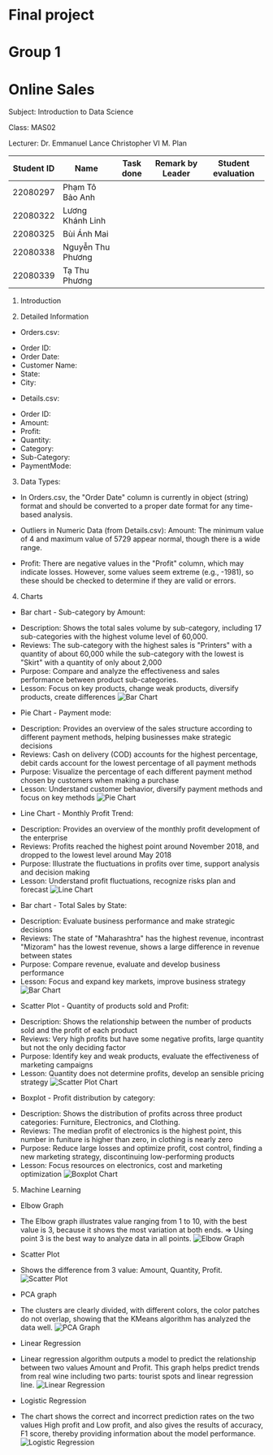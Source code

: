 # Final project 
# Group 1 
# Online Sales
Subject: Introduction to Data Science

Class: MAS02

Lecturer: Dr. Emmanuel Lance Christopher VI M. Plan


| Student ID  | Name              | Task done      | Remark by Leader | Student evaluation |
|-------------|--------------     | -------------  | ---------------- | ------------------ |
| 22080297    | Phạm Tô Bảo Anh   |                |                  |                    |
| 22080322    | Lương Khánh Linh  |                |                  |                    |
| 22080325    | Bùi Ánh Mai       |                |                  |                    |
| 22080338    | Nguyễn Thu Phương |                |                  |                    |
| 22080339    | Tạ Thu Phương     |                |                  |                    |

1. Introduction

2. Detailed Information
   
- Orders.csv:
+ Order ID: 
+ Order Date: 
+ Customer Name: 
+ State: 
+ City: 
  
- Details.csv:
+ Order ID: 
+ Amount: 
+ Profit: 
+ Quantity: 
+ Category: 
+ Sub-Category: 
+ PaymentMode: 

3. Data Types:
- In Orders.csv, the "Order Date" column is currently in object (string) format and should be converted 
to a proper date format for any time-based analysis.

- Outliers in Numeric Data (from Details.csv): Amount: The minimum value of 4 and maximum value of 5729 appear normal, though there is a wide range.

- Profit: There are negative values in the "Profit" column, which may indicate losses. However, some values seem extreme (e.g., -1981), so these should be checked to determine if they are valid or errors.

4. Charts
- Bar chart - Sub-category by Amount:
+ Description: Shows the total sales volume by sub-category, including 17 sub-categories with the highest volume level of 60,000.
+ Reviews: The sub-category with the highest sales is "Printers" with a quantity of about 60,000 while the sub-category with the lowest is "Skirt" with a quantity of only about 2,000
+ Purpose: Compare and analyze the effectiveness and sales performance between product sub-categories.
+ Lesson: Focus on key products, change weak products, diversify products, create differences
![Bar Chart](image/bar1.jpg)

- Pie Chart - Payment mode:
+ Description: Provides an overview of the sales structure according to different payment methods, helping businesses make strategic decisions
+ Reviews: Cash on delivery (COD) accounts for the highest percentage, debit cards account for the lowest percentage of all payment methods
+ Purpose: Visualize the percentage of each different payment method chosen by customers when making a purchase
+ Lesson: Understand customer behavior, diversify payment methods and focus on key methods
![Pie Chart](image/pie.jpg)

- Line Chart - Monthly Profit Trend:
+ Description: Provides an overview of the monthly profit development of the enterprise
+ Reviews: Profits reached the highest point around November 2018, and dropped to the lowest level around May 2018
+ Purpose: Illustrate the fluctuations in profits over time, support analysis and decision making
+ Lesson: Understand profit fluctuations, recognize risks plan and forecast
![Line Chart](image/line.jpg)

- Bar chart - Total Sales by State:
+ Description: Evaluate business performance and make strategic decisions
+ Reviews: The state of "Maharashtra" has the highest revenue, incontrast "Mizoram" has the lowest revenue, shows a large difference in revenue between states
+ Purpose: Compare revenue, evaluate and develop business performance
+ Lesson: Focus and expand key markets, improve business strategy
![Bar Chart](image/bar2.jpg)

- Scatter Plot - Quantity of products sold and Profit:
+ Description: Shows the relationship between the number of products sold and the profit of each product
+ Reviews: Very high profits but have some negative profits, large quantity but not the only deciding factor
+ Purpose: Identify key and weak products, evaluate the effectiveness of marketing campaigns
+ Lesson: Quantity does not determine profits, develop an sensible pricing strategy
![Scatter Plot Chart](image/scatterplot.jpg)

- Boxplot - Profit distribution by category:
+ Description: Shows the distribution of profits across three product categories: Furniture, Electronics, and Clothing.
+ Reviews: The median profit of electronics is the highest point, this number in funiture is higher than zero, in clothing is nearly zero
+ Purpose: Reduce large losses and optimize profit, cost control, finding a new marketing strategy, discontinuing low-performing products
+ Lesson: Focus resources on electronics, cost and marketing optimization
![Boxplot Chart](image/boxplot.jpg)

5. Machine Learning
- Elbow Graph
+ The Elbow graph illustrates value ranging from 1 to 10, with the best value is 3, because it shows the most variation at both ends.
=> Using point 3 is the best way to analyze data in all points.
![Elbow Graph](image/elbow.jpg)
- Scatter Plot 
+ Shows the difference from 3 value: Amount, Quantity, Profit.
![Scatter Plot](image/Kmeans.jpg)
- PCA graph
+ The clusters are clearly divided, with different colors, the color patches do not overlap, showing that the KMeans algorithm has analyzed the data well.
![PCA Graph](image/pca.jpg)
- Linear Regression
+ Linear regression algorithm outputs a model to predict the relationship between two values ​​Amount and Profit. This graph helps predict trends from real wine including two parts: tourist spots and linear regression line.
![Linear Regression](image/linear.jpg)
- Logistic Regression
+ The chart shows the correct and incorrect prediction rates on the two values ​​High profit and Low profit, and also gives the results of accuracy, F1 score, thereby providing information about the model performance.
![Logistic Regression](image/elbow.jpg)
